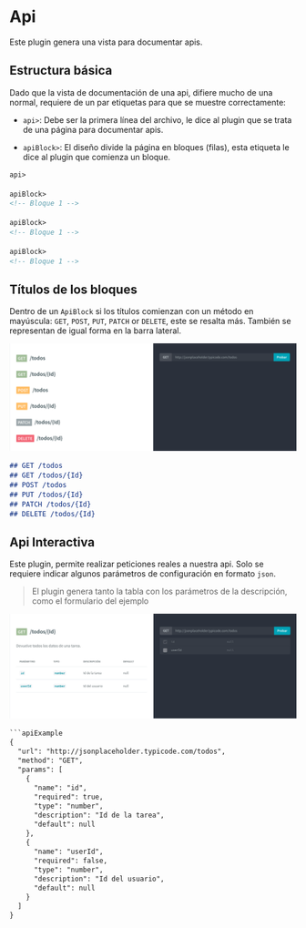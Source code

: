 # Api

Este plugin genera una vista para documentar apis.

## Estructura básica

Dado que la vista de documentación de una api, difiere mucho de una normal, requiere de un par etiquetas para que se muestre correctamente:

* `api>`: Debe ser la primera línea del archivo, le dice al plugin que se trata
de una página para documentar apis.

* `apiBlock>`: El diseño divide la página en bloques (filas), esta etiqueta le
dice al plugin que comienza un bloque.

``` markdown
api>

apiBlock>
<!-- Bloque 1 -->

apiBlock>
<!-- Bloque 1 -->

apiBlock>
<!-- Bloque 1 -->

```

## Títulos de los bloques

Dentro de un `ApiBlock` si los títulos comienzan con un método en mayúscula: `GET`, `POST`, `PUT`, `PATCH` or `DELETE`, este se resalta más. También se representan de igual forma en la barra lateral.

![Títulos con los métodos en un apiBlock](images/apiTitles.png)

``` markdown
## GET /todos
## GET /todos/{Id}
## POST /todos
## PUT /todos/{Id}
## PATCH /todos/{Id}
## DELETE /todos/{Id}
```

## Api Interactiva

Este plugin, permite realizar peticiones reales a nuestra api. Solo se requiere
indicar algunos parámetros de configuración en formato `json`.

> El plugin genera tanto la tabla con los parámetros de la descripción, como el formulario del ejemplo

![Api Block con peticiones interactivas](images/api.png)

```demo[markdown]
```apiExample
{
  "url": "http://jsonplaceholder.typicode.com/todos",
  "method": "GET",
  "params": [
    {
      "name": "id",
      "required": true,
      "type": "number",
      "description": "Id de la tarea",
      "default": null    
    },
    {
      "name": "userId",
      "required": false,
      "type": "number",
      "description": "Id del usuario",
      "default": null    
    }
  ]
}
```
```
